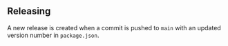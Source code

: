 ## Releasing

A new release is created when a commit is pushed to `main` with an updated version number in `package.json`.
